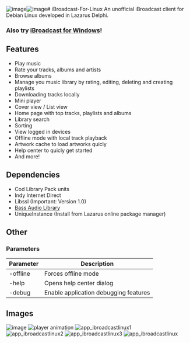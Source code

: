 ![image](https://github.com/Codrax/iBroadcast-For-Linux/assets/68193064/b8c1e5f5-622d-4279-8a5c-11843b04ca26)![image](https://github.com/Codrax/iBroadcast-For-Linux/assets/68193064/c594bb14-5354-49a2-867f-e0a232daf80f)# iBroadcast-For-Linux
 An unofficial iBroadcast client for Debian Linux developed in Lazarus Delphi.

### Also try [iBroadcast for Windows](https://github.com/Codrax/iBroadcast-For-Windows)!

## Features
- Play music
- Rate your tracks, albums and artists
- Browse albums
- Manage you music library by rating, editing, deleting and creating playlists
- Downloading tracks locally
- Mini player
- Cover view / List view
- Home page with top tracks, playlists and albums
- Library search
- Sorting
- View logged in devices
- Offline mode with local track playback
- Artwork cache to load artworks quicly
- Help center to quicly get started
- And more!

## Dependencies
- Cod Library Pack units
- Indy Internet Direct
- Libssl (Important: Version 1.0)
- [Bass Audio Library](https://github.com/TDDung/Delphi-BASS)
- UniqueInstance (Install from Lazarus online package manager)

## Other
### Parameters
| Parameter  | Description |
| ------------- | ------------- |
| -offline  | Forces offline mode  |
| -help  | Opens help center dialog  |
| -debug  | Enable application debugging features  |

## Images
![image](https://github.com/Codrax/iBroadcast-For-Linux/assets/68193064/753e2cfa-e7e3-443f-93dc-fb004c9a9d01)
![player animation](https://github.com/Codrax/iBroadcast-For-Linux/assets/68193064/8dab9b9c-cbd2-4720-a4a3-72e9bb93b0f1)
![app_ibroadcastlinux1](https://github.com/Codrax/iBroadcast-For-Linux/assets/68193064/55e27c45-e262-40ce-bedc-365a86085fe7)
![app_ibroadcastlinux2](https://github.com/Codrax/iBroadcast-For-Linux/assets/68193064/0317aa13-98b8-4b1e-bc9e-1efeefcc67d7)
![app_ibroadcastlinux3](https://github.com/Codrax/iBroadcast-For-Linux/assets/68193064/1d51e4cf-055d-41cc-b75f-d72a1dc9fc2c)
![app_ibroadcastlinux](https://github.com/Codrax/iBroadcast-For-Linux/assets/68193064/910eca7a-6844-4265-9e05-ceb21da1f0e3)
